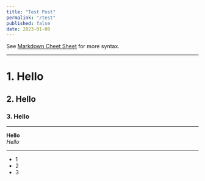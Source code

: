 ```yaml
---
title: "Test Post"
permalink: "/test"
published: false
date: 2023-01-08
---
```


See [Markdown Cheet Sheet](https://www.markdownguide.org/basic-syntax/) for more syntax.

---

<!-- Headers -->

# 1. Hello

## 2. Hello

### 3. Hello

---

<!-- Fonts -->

**Hello**  
*Hello*

---

<!-- Bullet points -->

- 1
- 2
- 3

